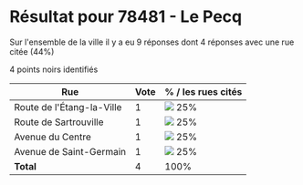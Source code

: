 # Résultat pour 78481 - Le Pecq

Sur l'ensemble de la ville il y a eu 9 réponses dont 4 réponses avec une rue citée (44%)

4 points noirs identifiés

| Rue | Vote | % / les rues cités|
|-----|------|-------------------|
| Route de l'Étang-la-Ville | 1 | <img src="../../img/bar_25.gif" />&nbsp;25%|
| Route de Sartrouville | 1 | <img src="../../img/bar_25.gif" />&nbsp;25%|
| Avenue du Centre | 1 | <img src="../../img/bar_25.gif" />&nbsp;25%|
| Avenue de Saint-Germain | 1 | <img src="../../img/bar_25.gif" />&nbsp;25%|
| **Total** | 4 | 100%|
